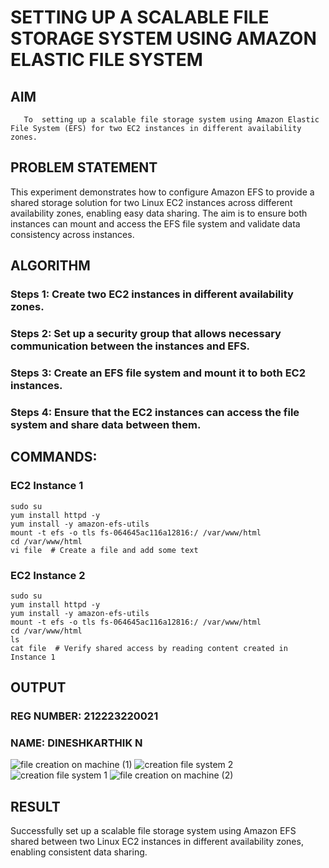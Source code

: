  # SETTING UP A SCALABLE FILE STORAGE SYSTEM USING AMAZON ELASTIC FILE SYSTEM
  ## AIM
       To  setting up a scalable file storage system using Amazon Elastic File System (EFS) for two EC2 instances in different availability zones. 
## PROBLEM STATEMENT
This experiment demonstrates how to configure Amazon EFS to provide a shared storage solution for two Linux EC2 instances across different availability zones, enabling easy data sharing. The aim is to ensure both instances can mount and access the EFS file system and validate data consistency across instances.

## ALGORITHM
 ### Steps 1: Create two EC2 instances in different availability zones.
 ### Steps 2: Set up a security group that allows necessary communication between the instances and EFS.
 ### Steps 3: Create an EFS file system and mount it to both EC2 instances.
 ### Steps 4: Ensure that the EC2 instances can access the file system and share data between them.

## COMMANDS:
### EC2 Instance 1

```
sudo su
yum install httpd -y
yum install -y amazon-efs-utils
mount -t efs -o tls fs-064645ac116a12816:/ /var/www/html
cd /var/www/html
vi file  # Create a file and add some text
```

### EC2 Instance 2

```
sudo su
yum install httpd -y
yum install -y amazon-efs-utils
mount -t efs -o tls fs-064645ac116a12816:/ /var/www/html
cd /var/www/html
ls
cat file  # Verify shared access by reading content created in Instance 1
```

## OUTPUT
### REG NUMBER: 212223220021
### NAME: DINESHKARTHIK N
![file creation on machine (1)](https://github.com/user-attachments/assets/38606cee-bc70-418b-8171-dcd9d3fde5f4)
![creation file system 2](https://github.com/user-attachments/assets/22eb5978-74c1-4575-a672-262f4da48eda)
![creation file system 1](https://github.com/user-attachments/assets/5e1ff2df-f160-43a6-acc7-e473f01be866)
![file creation on machine (2)](https://github.com/user-attachments/assets/1d0161cb-116c-4bba-b7da-bb652041e2af)


## RESULT
Successfully set up a scalable file storage system using Amazon EFS shared between two Linux EC2 instances in different availability zones, enabling consistent data sharing.
